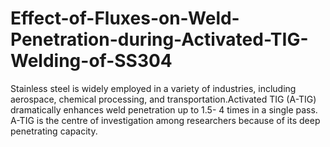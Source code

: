 # Effect-of-Fluxes-on-Weld-Penetration-during-Activated-TIG-Welding-of-SS304
Stainless steel is widely employed in a variety of industries, including aerospace, chemical processing, and transportation.Activated TIG (A-TIG) dramatically enhances weld penetration up to 1.5- 4 times in a single pass. A-TIG is the centre of investigation among researchers because of its deep penetrating capacity. 
